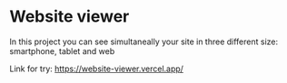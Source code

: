 # Website viewer

In this project you can see simultaneally your site in three different size:
smartphone, tablet and web

Link for try: https://website-viewer.vercel.app/
